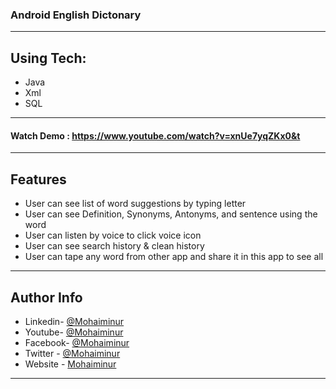
### Android English Dictonary
---
## Using Tech:
* Java
* Xml
* SQL
---
#### Watch Demo : https://www.youtube.com/watch?v=xnUe7yqZKx0&t
---
## Features

*	User can see list of word suggestions by typing letter
*	User can see Definition, Synonyms, Antonyms, and sentence using the word
*	User can listen by voice to click voice icon
*	User can see search history & clean history
*	User can tape any word from other app and share it  in this app to see all


---


## Author Info
- Linkedin- [@Mohaiminur](https://www.linkedin.com/in/mohaiminur/)
- Youtube- [@Mohaiminur](https://www.youtube.com/channel/UC5MlwVt5vXtpHvgDHxbgqmw)
- Facebook- [@Mohaiminur](https://facebook.com/sifat404)
- Twitter - [@Mohaiminur](https://twitter.com/sifatkhan442)
- Website - [Mohaiminur](https://mohaiminur.ml)

---
